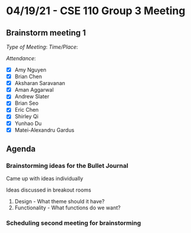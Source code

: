 # 04/19/21 - CSE 110 Group 3 Meeting

## Brainstorm meeting 1

*Type of Meeting*:
*Time/Place*: 

*Attendance*:
- [x] Amy Nguyen
- [x] Brian Chen
- [x] Aksharan Saravanan
- [x] Aman Aggarwal
- [x] Andrew Slater
- [x] Brian Seo
- [x] Eric Chen
- [x] Shirley Qi
- [x] Yunhao Du
- [x] Matei-Alexandru Gardus

## Agenda
### Brainstorming ideas for the Bullet Journal
Came up with ideas individually

Ideas discussed in breakout rooms

1. Design - What theme should it have?
2. Functionality - What functions do we want?

### Scheduling second meeting for brainstorming
